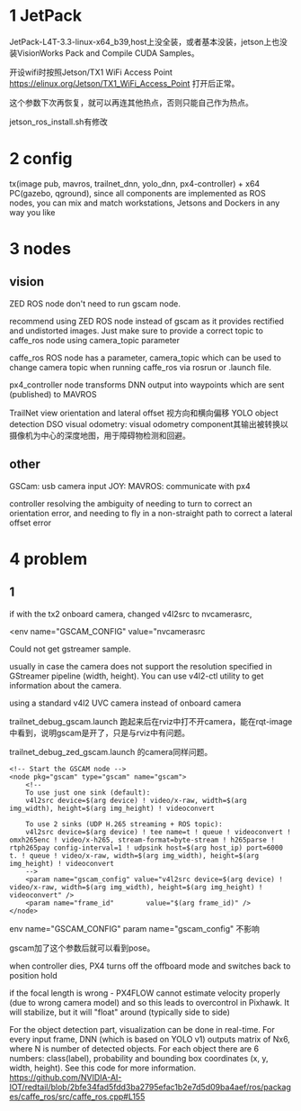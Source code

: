 # 1 JetPack

JetPack-L4T-3.3-linux-x64_b39,host上没全装，或者基本没装，jetson上也没装VisionWorks Pack and Compile CUDA Samples。

开设wifi时按照Jetson/TX1 WiFi Access Point https://elinux.org/Jetson/TX1_WiFi_Access_Point 打开后正常。

这个参数下次再恢复，就可以再连其他热点，否则只能自己作为热点。

jetson_ros_install.sh有修改

# 2 config

tx(image pub, mavros, trailnet_dnn, yolo_dnn, px4-controller) + x64 PC(gazebo, qground), since all components are implemented as ROS nodes, you can mix and match workstations, Jetsons and Dockers in any way you like

# 3 nodes

## vision

ZED ROS node don't need to run gscam node.

recommend using ZED ROS node instead of gscam as it provides rectified and undistorted images. Just make sure to provide a correct topic to caffe_ros node using camera_topic parameter


caffe_ros ROS node has a parameter, camera_topic which can be used to change camera topic when running caffe_ros via rosrun or .launch file.

px4_controller node transforms DNN output into waypoints which are sent (published) to MAVROS

TrailNet view orientation and lateral offset 视方向和横向偏移
YOLO object detection 
DSO visual odometry: visual odometry component其输出被转换以摄像机为中心的深度地图，用于障碍物检测和回避。

## other 
GSCam: usb camera input
JOY:
MAVROS: communicate with px4

controller
resolving the ambiguity of needing to turn to correct an orientation error, and needing to fly in a non-straight path to correct a lateral offset error

# 4 problem

## 1 

if with the tx2 onboard camera, changed v4l2src to nvcamerasrc,

<env name="GSCAM_CONFIG" value="nvcamerasrc


Could not get gstreamer sample.

usually in case the camera does not support the resolution specified in GStreamer pipeline (width, height). You can use v4l2-ctl utility to get information about the camera.

using a standard v4l2 UVC camera instead of onboard camera



trailnet_debug_gscam.launch 跑起来后在rviz中打不开camera，能在rqt-image中看到，说明gscam是开了，只是与rviz中有问题。

trailnet_debug_zed_gscam.launch 的camera同样问题。

    <!-- Start the GSCAM node -->
    <node pkg="gscam" type="gscam" name="gscam">
        <!-- 
        To use just one sink (default):
        v4l2src device=$(arg device) ! video/x-raw, width=$(arg img_width), height=$(arg img_height) ! videoconvert

        To use 2 sinks (UDP H.265 streaming + ROS topic):
        v4l2src device=$(arg device) ! tee name=t ! queue ! videoconvert ! omxh265enc ! video/x-h265, stream-format=byte-stream ! h265parse ! rtph265pay config-interval=1 ! udpsink host=$(arg host_ip) port=6000 t. ! queue ! video/x-raw, width=$(arg img_width), height=$(arg img_height) ! videoconvert 
        -->
        <param name="gscam_config" value="v4l2src device=$(arg device) ! video/x-raw, width=$(arg img_width), height=$(arg img_height) ! videoconvert" />
        <param name="frame_id"        value="$(arg frame_id)" /> 
    </node>

env name="GSCAM_CONFIG" param name="gscam_config" 不影响
<param name="frame_id"        value="$(arg frame_id)" />  gscam加了这个参数后就可以看到pose。


when controller dies, PX4 turns off the offboard mode and switches back to position hold

if the focal length is wrong - PX4FLOW cannot estimate velocity properly (due to wrong camera model) and so this leads to overcontrol in Pixhawk. It will stabilize, but it will "float" around (typically side to side)

For the object detection part, visualization can be done in real-time. For every input frame, DNN (which is based on YOLO v1) outputs matrix of Nx6, where N is number of detected objects. For each object there are 6 numbers: class(label), probability and bounding box coordinates (x, y, width, height). See this code for more information.
https://github.com/NVIDIA-AI-IOT/redtail/blob/2bfe34fad5fdd3ba2795efac1b2e7d5d09ba4aef/ros/packages/caffe_ros/src/caffe_ros.cpp#L155
